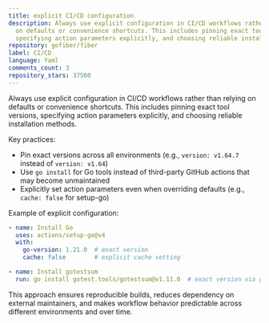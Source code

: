 ```yaml
---
title: explicit CI/CD configuration
description: Always use explicit configuration in CI/CD workflows rather than relying
  on defaults or convenience shortcuts. This includes pinning exact tool versions,
  specifying action parameters explicitly, and choosing reliable installation methods.
repository: gofiber/fiber
label: CI/CD
language: Yaml
comments_count: 3
repository_stars: 37560
---
```


Always use explicit configuration in CI/CD workflows rather than relying on defaults or convenience shortcuts. This includes pinning exact tool versions, specifying action parameters explicitly, and choosing reliable installation methods.

Key practices:
- Pin exact versions across all environments (e.g., `version: v1.64.7` instead of `version: v1.64`)
- Use `go install` for Go tools instead of third-party GitHub actions that may become unmaintained
- Explicitly set action parameters even when overriding defaults (e.g., `cache: false` for setup-go)

Example of explicit configuration:
```yaml
- name: Install Go
  uses: actions/setup-go@v4
  with:
    go-version: 1.21.0  # exact version
    cache: false        # explicit cache setting

- name: Install gotestsum
  run: go install gotest.tools/gotestsum@v1.11.0  # exact version via go install
```

This approach ensures reproducible builds, reduces dependency on external maintainers, and makes workflow behavior predictable across different environments and over time.